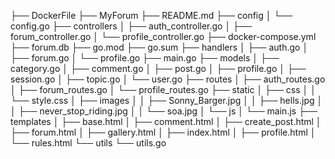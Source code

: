├── DockerFile
├── MyForum
├── README.md
├── config
│   └── config.go
├── controllers
│   ├── auth_controller.go
│   ├── forum_controller.go
│   └── profile_controller.go
├── docker-compose.yml
├── forum.db
├── go.mod
├── go.sum
├── handlers
│   ├── auth.go
│   ├── forum.go
│   └── profile.go
├── main.go
├── models
│   ├── category.go
│   ├── comment.go
│   ├── post.go
│   ├── profile.go
│   ├── session.go
│   ├── topic.go
│   └── user.go
├── routes
│   ├── auth_routes.go
│   ├── forum_routes.go
│   └── profile_routes.go
├── static
│   ├── css
│   │   └── style.css
│   ├── images
│   │   ├── Sonny_Barger.jpg
│   │   ├── hells.jpg
│   │   ├── never_stop_riding.jpg
│   │   └── soa.jpg
│   └── js
│       └── main.js
├── templates
│   ├── base.html
│   ├── comment.html
│   ├── create_post.html
│   ├── forum.html
│   ├── gallery.html
│   ├── index.html
│   ├── profile.html
│   └── rules.html
└── utils
    └── utils.go
